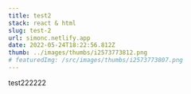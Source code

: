 ```yaml
---
title: test2
stack: react & html
slug: test-2
url: simonc.netlify.app
date: 2022-05-24T18:22:56.812Z
thumb: ../images/thumbs/i2573773812.png
# featuredImg: /src/images/thumbs/i2573773807.png
---
```


test222222
